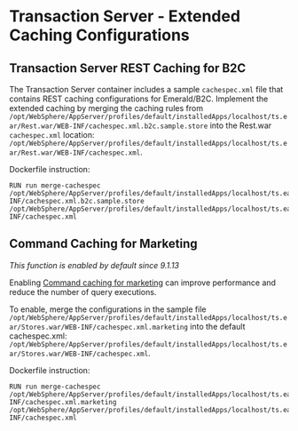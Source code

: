 # Transaction Server - Extended Caching Configurations

## Transaction Server REST Caching for B2C

The Transaction Server container includes a sample `cachespec.xml` file that contains REST caching configurations for Emerald/B2C.
Implement the extended caching by merging the caching rules from `/opt/WebSphere/AppServer/profiles/default/installedApps/localhost/ts.ear/Rest.war/WEB-INF/cachespec.xml.b2c.sample.store` into the Rest.war `cachespec.xml` location: `/opt/WebSphere/AppServer/profiles/default/installedApps/localhost/ts.ear/Rest.war/WEB-INF/cachespec.xml`.

Dockerfile instruction:
```
RUN run merge-cachespec /opt/WebSphere/AppServer/profiles/default/installedApps/localhost/ts.ear/Rest.war/WEB-INF/cachespec.xml.b2c.sample.store /opt/WebSphere/AppServer/profiles/default/installedApps/localhost/ts.ear/Rest.war/WEB-INF/cachespec.xml
``` 


## Command Caching for Marketing

*This function is enabled by default since 9.1.13*

Enabling [Command caching for marketing](https://help.hcltechsw.com/commerce/9.1.0/admin/concepts/cdcmarcaccomcac.html) can improve performance and reduce the number of query executions.

To enable, merge the configurations in the sample file 
`/opt/WebSphere/AppServer/profiles/default/installedApps/localhost/ts.ear/Stores.war/WEB-INF/cachespec.xml.marketing` into the default cachespec.xml:
`/opt/WebSphere/AppServer/profiles/default/installedApps/localhost/ts.ear/Stores.war/WEB-INF/cachespec.xml`.

Dockerfile instruction:
```
RUN run merge-cachespec /opt/WebSphere/AppServer/profiles/default/installedApps/localhost/ts.ear/Stores.war/WEB-INF/cachespec.xml.marketing /opt/WebSphere/AppServer/profiles/default/installedApps/localhost/ts.ear/Stores.war/WEB-INF/cachespec.xml
``` 
